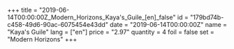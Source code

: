 +++
title = "2019-06-14T00:00:00Z_Modern_Horizons_Kaya's_Guile_[en]_false"
id = "179bd74b-c458-49d6-90ac-6075454e43dd"
date = "2019-06-14T00:00:00Z"
name = "Kaya's Guile"
lang = ["en"]
price = "2.97"
quantity = 4
foil = false
set = "Modern Horizons"
+++
